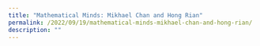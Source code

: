 ```yaml
---
title: "Mathematical Minds: Mikhael Chan and Hong Rian"
permalink: /2022/09/19/mathematical-minds-mikhael-chan-and-hong-rian/
description: ""
---
```

